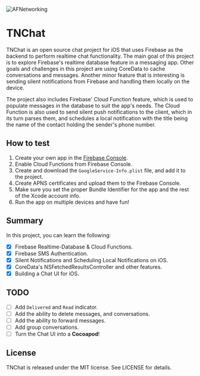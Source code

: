 <p>
  <img src="../master/iOS/TNChat/Assets.xcassets/AppIcon.appiconset/Icon-App-60x60%403x.png" alt="AFNetworking" title="AFNetworking">
</p>

# TNChat

TNChat is an open source chat project for iOS that uses Firebase as the backend to perform realtime chat functionality.
The main goal of this project is to explore Firebase's realtime database feature in a messaging app.
Other goals and challenges in this project are using CoreData to cache conversations and messages.
Another minor feature that is interesting is sending silent notifications from Firebase and handling them locally on the device.

The project also includes Firebase' Cloud Function feature, which is used to populate messages in the database to suit the app's needs.
The Cloud Function is also used to send silent push notifications to the client, which in its turn parses them, and schedules a local notification with the title being the name of the contact holding the sender's phone number.

## How to test
1. Create your own app in the [Firebase Console](https://console.firebase.google.com).
2. Enable Cloud Functions from Firebase Console.
3. Create and download the `GoogleService-Info.plist` file, and add it to the project.
4. Create APNS certificates and upload them to the Firebase Console.
5. Make sure you set the proper Bundle Identifier for the app and the rest of the Xcode account info.
6. Run the app on multiple devices and have fun!

## Summary
In this project, you can learn the following:
- [X] Firebase Realtime-Database & Cloud Functions.
- [X] Firebase SMS Authentication.
- [X] Silent Notifications and Scheduling Local Notifications on iOS.
- [X] CoreData's NSFetchedResultsController and other features.
- [X] Building a Chat UI for iOS.

## TODO
- [ ] Add `Delivered` and `Read` indicator.
- [ ] Add the ability to delete messages, and conversations.
- [ ] Add the ability to forward messages.
- [ ] Add group conversations.
- [ ] Turn the Chat UI into a **Cocoapod**!

## License
TNChat is released under the MIT license. See LICENSE for details.
